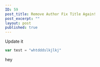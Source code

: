 ```yaml
---
ID: 59
post_title: Remove Author Fix Title Again!
post_excerpt: ""
layout: post
published: true
---
```


Update it

```js
var test = "whtdddslkjlkj"
```

hey